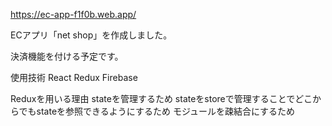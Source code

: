 https://ec-app-f1f0b.web.app/

ECアプリ「net shop」を作成しました。

決済機能を付ける予定です。

使用技術
React
Redux
Firebase

Reduxを用いる理由
stateを管理するため
stateをstoreで管理することでどこからでもstateを参照できるようにするため
モジュールを疎結合にするため

